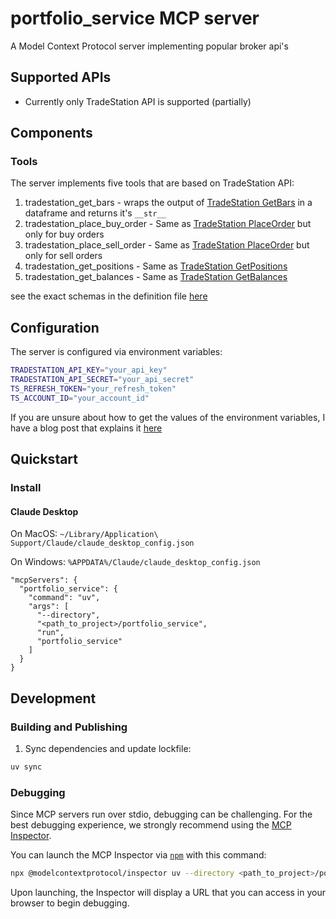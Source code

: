 # portfolio_service MCP server

A Model Context Protocol server implementing popular broker api's

## Supported APIs

- Currently only TradeStation API is supported (partially)

## Components

### Tools

The server implements five tools that are based on TradeStation API:
1. tradestation_get_bars - wraps the output of [TradeStation GetBars](https://api.tradestation.com/docs/specification#tag/MarketData/operation/GetBars) in a dataframe and returns it's `__str__`
2. tradestation_place_buy_order - Same as [TradeStation PlaceOrder](https://api.tradestation.com/docs/specification#tag/Order-Execution/operation/PlaceOrder) but only for buy orders
3. tradestation_place_sell_order - Same as [TradeStation PlaceOrder](https://api.tradestation.com/docs/specification#tag/Order-Execution/operation/PlaceOrder) but only for sell orders
4. tradestation_get_positions - Same as [TradeStation GetPositions](https://api.tradestation.com/docs/specification/#tag/Brokerage/operation/GetPositions)
5. tradestation_get_balances - Same as [TradeStation GetBalances](https://api.tradestation.com/docs/specification/#tag/Brokerage/operation/GetBalances)

see the exact schemas in the definition file [here](./portfolio_service/brokers/tradestation/tools.py)
## Configuration

The server is configured via environment variables:

```bash 
TRADESTATION_API_KEY="your_api_key"
TRADESTATION_API_SECRET="your_api_secret"
TS_REFRESH_TOKEN="your_refresh_token"
TS_ACCOUNT_ID="your_account_id"
```
If you are unsure about how to get the values of the environment variables, 
I have a blog post that explains it [here](https://medium.com/@itay1542/how-to-get-free-historical-intraday-equity-prices-with-code-examples-8f36fc57e1aa)

## Quickstart

### Install

#### Claude Desktop

On MacOS: `~/Library/Application\ Support/Claude/claude_desktop_config.json`

On Windows: `%APPDATA%/Claude/claude_desktop_config.json`

```
"mcpServers": {
  "portfolio_service": {
    "command": "uv",
    "args": [
      "--directory",
      "<path_to_project>/portfolio_service",
      "run",
      "portfolio_service"
    ]
  }
}
```

## Development

### Building and Publishing


1. Sync dependencies and update lockfile:
```bash
uv sync
```

### Debugging

Since MCP servers run over stdio, debugging can be challenging. For the best debugging
experience, we strongly recommend using the [MCP Inspector](https://github.com/modelcontextprotocol/inspector).


You can launch the MCP Inspector via [`npm`](https://docs.npmjs.com/downloading-and-installing-node-js-and-npm) with this command:

```bash
npx @modelcontextprotocol/inspector uv --directory <path_to_project>/portfolio_service run portfolio-service
```


Upon launching, the Inspector will display a URL that you can access in your browser to begin debugging.